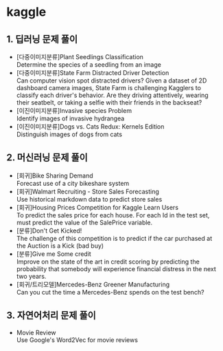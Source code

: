 # kaggle
<h2>1. 딥러닝 문제 풀이</h2>
<ul>
  <li>[다중이미지분류]Plant Seedlings Classification</li>
  Determine the species of a seedling from an image
  <li>[다중이미지분류]State Farm Distracted Driver Detection</li>
  Can computer vision spot distracted drivers? Given a dataset of 2D dashboard camera images, State Farm is challenging Kagglers to classify each   driver's behavior. Are they driving attentively, wearing their seatbelt, or taking a selfie with their friends in the backseat?
  <li>[이진이미지분류]Invasive species Problem</li>
  Identify images of invasive hydrangea
  <li>[이진이미지분류]Dogs vs. Cats Redux: Kernels Edition</li>
  Distinguish images of dogs from cats
</ul>

<h2>2. 머신러닝 문제 풀이</h2>
<ul>
  <li>[회귀]Bike Sharing Demand</li>
  Forecast use of a city bikeshare system
  <li>[회귀]Walmart Recruiting - Store Sales Forecasting </li>
   Use historical markdown data to predict store sales
  <li>[회귀]Housing Prices Competition for Kaggle Learn Users</li>
  To predict the sales price for each house. For each Id in the test set, must predict the value of the SalePrice variable. 
  <li>[분류]Don't Get Kicked! </li>
    The challenge of this competition is to predict if the car purchased at the Auction is a Kick (bad buy)
  <li>[분류]Give me Some credit</li>
    Improve on the state of the art in credit scoring by predicting the probability that somebody will experience financial distress in the next       two years.
  <li>[회귀/트리모델]Mercedes-Benz Greener Manufacturing</li>
    Can you cut the time a Mercedes-Benz spends on the test bench?
</ul>

<h2>3. 자연어처리 문제 풀이</h2>
<ul>
  <li>Movie Review</li>
  Use Google's Word2Vec for movie reviews
</ul>
